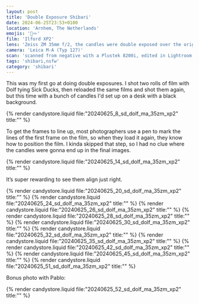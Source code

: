 ```yaml
---
layout: post
title: 'Double Exposure Shibari'
date: 2024-06-25T23:53+0100
location: 'Arnhem, The Netherlands'
emojis: '🔞🪢'
film: 'Ilford XP2'
lens: 'Zeiss ZM 35mm f/2, the candles were double exposed over the original with the Brightin Star 28mm f/2.8'
camera: 'Leica M-A (Typ 127)'
scan: 'scanned from negative with a Plustek 8200i, edited in Lightroom'
tags: 'shibari,nsfw'
category: 'shibari'
---
```


<p>This was my first go at doing double exposures. I shot two rolls of film with Dolf tying Sick Ducks, then reloaded the same films and shot them again, but this time with a bunch of candles I'd set up on a desk with a black background.</p>

{% render candystore.liquid file:"20240625_8_sd_dolf_ma_35zm_xp2" title:"" %}

<p>To get the frames to line up, most photographers use a pen to mark the lines of the first frame on the film, so when they load it again, they know how to position the film. I kinda skipped that step, so I had no clue where the candles were gonna end up in the final images.

{% render candystore.liquid file:"20240625_14_sd_dolf_ma_35zm_xp2" title:"" %}

<p>It’s super rewarding to see them align just right.</p>

{% render candystore.liquid file:"20240625_20_sd_dolf_ma_35zm_xp2" title:"" %}
{% render candystore.liquid file:"20240625_24_sd_dolf_ma_35zm_xp2" title:"" %}
{% render candystore.liquid file:"20240625_26_sd_dolf_ma_35zm_xp2" title:"" %}
{% render candystore.liquid file:"20240625_28_sd_dolf_ma_35zm_xp2" title:"" %}
{% render candystore.liquid file:"20240625_30_sd_dolf_ma_35zm_xp2" title:"" %}
{% render candystore.liquid file:"20240625_32_sd_dolf_ma_35zm_xp2" title:"" %}
{% render candystore.liquid file:"20240625_35_sd_dolf_ma_35zm_xp2" title:"" %}
{% render candystore.liquid file:"20240625_42_sd_dolf_ma_35zm_xp2" title:"" %}
{% render candystore.liquid file:"20240625_45_sd_dolf_ma_35zm_xp2" title:"" %}
{% render candystore.liquid file:"20240625_51_sd_dolf_ma_35zm_xp2" title:"" %}
<p>Bonus photo with Pablo:</p>
{% render candystore.liquid file:"20240625_52_sd_dolf_ma_35zm_xp2" title:"" %}
